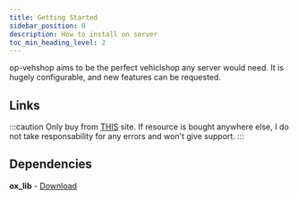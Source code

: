 ```yaml
---
title: Getting Started
sidebar_position: 0
description: How to install on server
toc_min_heading_level: 2
---
```


op-vehshop aims to be the perfect vehiclshop any server would need. It is hugely configurable, and new features can be requested.

## Links
:::caution
Only buy from [THIS](https://opponoppo.tebex.io/) site. If resource is bought anywhere else, I do not take responsability for any errors and won't give support.
:::

## Dependencies
**ox_lib** - [Download](https://github.com/overextended/ox_lib/releases)